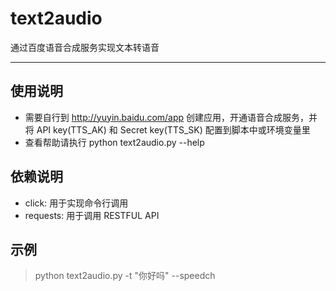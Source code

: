 # text2audio
通过百度语音合成服务实现文本转语音

---

## 使用说明
- 需要自行到 http://yuyin.baidu.com/app 创建应用，开通语音合成服务，并将 API key(TTS_AK) 和 Secret key(TTS_SK) 配置到脚本中或环境变量里
- 查看帮助请执行 python text2audio.py --help

## 依赖说明
- click: 用于实现命令行调用
- requests: 用于调用 RESTFUL API

## 示例
> python text2audio.py -t "你好吗" --speedch
